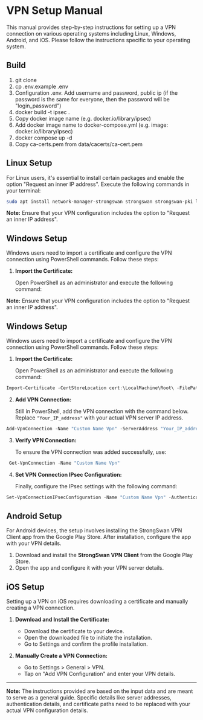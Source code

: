 # VPN Setup Manual

This manual provides step-by-step instructions for setting up a VPN connection on various operating systems including Linux, Windows, Android, and iOS. Please follow the instructions specific to your operating system.

## Build
1. git clone 
2. cp .env.example .env
3. Configuration .env. Add username and password, public ip (if the password is the same for everyone, then the password will be "login_password")
4. docker build -t ipsec .
5. Copy docker image name (e.g. docker.io/library/ipsec)
6. Add docker image name to docker-compose.yml (e.g. image: docker.io/library/ipsec)
7. docker compose up -d
8. Copy ca-certs.pem from data/cacerts/ca-cert.pem

## Linux Setup

For Linux users, it's essential to install certain packages and enable the option "Request an inner IP address". Execute the following commands in your terminal:

``` bash 
sudo apt install network-manager-strongswan strongswan strongswan-pki libcharon-extra-plugins libcharon-extauth-plugins
```


**Note:** Ensure that your VPN configuration includes the option to "Request an inner IP address".

## Windows Setup

Windows users need to import a certificate and configure the VPN connection using PowerShell commands. Follow these steps:

1. **Import the Certificate:**

   Open PowerShell as an administrator and execute the following command:


**Note:** Ensure that your VPN configuration includes the option to "Request an inner IP address".

## Windows Setup

Windows users need to import a certificate and configure the VPN connection using PowerShell commands. Follow these steps:

1. **Import the Certificate:**

   Open PowerShell as an administrator and execute the following command:

``` powershell 
Import-Certificate -CertStoreLocation cert:\LocalMachine\Root\ -FilePath C:\ca-cert.pem
```

2. **Add VPN Connection:**

   Still in PowerShell, add the VPN connection with the command below. Replace `"Your_IP_address"` with your actual VPN server IP address.

``` powershell 
Add-VpnConnection -Name "Custom Name Vpn" -ServerAddress "Your_IP_address" -TunnelType "IKEv2" -AuthenticationMethod "EAP" -EncryptionLevel "Maximum" ` -RememberCredential
```

3. **Verify VPN Connection:**

   To ensure the VPN connection was added successfully, use:

``` powershell
 Get-VpnConnection -Name "Custom Name Vpn"
```

4. **Set VPN Connection IPsec Configuration:**

   Finally, configure the IPsec settings with the following command:

``` powershell 
Set-VpnConnectionIPsecConfiguration -Name "Custom Name Vpn" -AuthenticationTransformConstants GCMAES256 -CipherTransformConstants GCMAES256 -DHGroup ECP384 -IntegrityCheckMethod SHA384 -PfsGroup ECP384 -EncryptionMethod GCMAES256
```

## Android Setup

For Android devices, the setup involves installing the StrongSwan VPN Client app from the Google Play Store. After installation, configure the app with your VPN details.

1. Download and install the **StrongSwan VPN Client** from the Google Play Store.
2. Open the app and configure it with your VPN server details.

## iOS Setup

Setting up a VPN on iOS requires downloading a certificate and manually creating a VPN connection.

1. **Download and Install the Certificate:**
   - Download the certificate to your device.
   - Open the downloaded file to initiate the installation.
   - Go to Settings and confirm the profile installation.

2. **Manually Create a VPN Connection:**
   - Go to Settings > General > VPN.
   - Tap on "Add VPN Configuration" and enter your VPN details.

---

**Note:** The instructions provided are based on the input data and are meant to serve as a general guide. Specific details like server addresses, authentication details, and certificate paths need to be replaced with your actual VPN configuration details.
